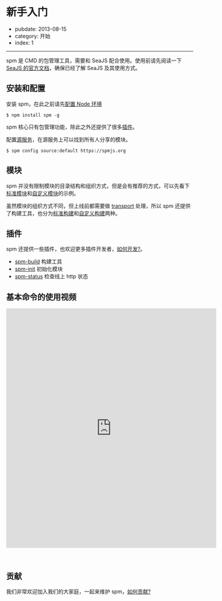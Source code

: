 # 新手入门

- pubdate: 2013-08-15
- category: 开始
- index: 1

---

spm 是 CMD 的包管理工具，需要和 SeaJS 配合使用。使用前请先阅读一下 [SeaJS 的官方文档](http://seajs.org/)，确保已经了解 SeaJS 及其使用方式。

## 安装和配置

安装 spm，在此之前请先[配置 Node 环境](./environment.html)

```
$ npm install spm -g
```

spm 核心只有包管理功能，除此之外还提供了很多[插件](../cli/help.html)。

配置[源服务](https://spmjs.org/)，在源服务上可以找到所有人分享的模块。

```
$ spm config source:default https://spmjs.org
```

## 模块

spm 并没有限制模块的目录结构和组织方式，但是会有推荐的方式，可以先看下[标准模块](https://github.com/spmjs/spm-build/tree/master/examples/simple)和[自定义模块](https://github.com/spmjs/spm-build/tree/master/examples/simple-grunt)的示例。

虽然模块的组织方式不同，但上线前都需要做 [transport](./transport.html) 处理，所以 spm 还提供了构建工具，也分为[标准构建](./spm-build.html)和[自定义构建](./grunt-build.html)两种。


## 插件

spm 还提供一些插件，也欢迎更多插件开发者，[如何开发?](../api/develop-plugin.html)。

- [spm-build](../cli/build.html) 构建工具
- [spm-init](../cli/init.html) 初始化模块
- [spm-status](../cli/status.html) 检查线上 http 状态

## 基本命令的使用视频

<iframe style="margin-bottom:30px;" src="http://ascii.io/a/2533/raw" frameborder="0" width="566" height="646"></iframe>


## 贡献

我们非常欢迎加入我们的大家庭，一起来维护 spm，[如何贡献?](./contribute.html)
